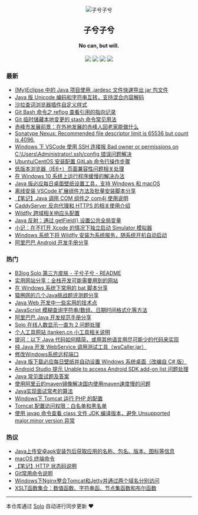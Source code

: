 <p align="center"><img alt="子兮子兮" src="https://zixizixi.cn/images/logo/logo@96.png"></p><h2 align="center">
子兮子兮
</h2>

<h4 align="center">No can, but will.</h4>
<p align="center"><a title="子兮子兮" target="_blank" href="https://github.com/iTanken/solo-blog"><img src="https://img.shields.io/github/last-commit/iTanken/solo-blog.svg?style=flat-square&color=FF9900"></a>
<a title="GitHub repo size in bytes" target="_blank" href="https://github.com/iTanken/solo-blog"><img src="https://img.shields.io/github/repo-size/iTanken/solo-blog.svg?style=flat-square"></a>
<a title="Solo Version" target="_blank" href="https://github.com/88250/solo/releases"><img src="https://img.shields.io/badge/solo-3.6.7-f1e05a.svg?style=flat-square&color=blueviolet"></a>
<a title="Hits" target="_blank" href="https://github.com/88250/hits"><img src="https://hits.b3log.org/iTanken/solo-blog.svg"></a></p>

### 最新

* [(My)Eclipse 中的 Java 项目使用 .jardesc 文件快速导出 jar 包文件](https://zixizixi.cn/my-eclipse-java-jardesc-export-jar)
* [Java 版 Unicode 编码和字符串互转，支持混合内容解码](https://zixizixi.cn/java-unicode-string-encoder-decoder)
* [沙拉查词浏览器插件自定义样式](https://zixizixi.cn/chromium-extensions-saladict-custom-style)
* [Git Bash 命令之 reflog 查看引用的指向记录](https://zixizixi.cn/git-bash-reflog-usage)
* [Git 临时储藏本地变更的 stash 命令常见用法](https://zixizixi.cn/git-bash-stash-usage)
* [赤峰市发展前景：在外地发展的赤峰人回老家能做什么](https://zixizixi.cn/talk-about-the-chifeng-future)
* [Sonatype Nexus: Recommended file descriptor limit is 65536 but count is 4096.](https://zixizixi.cn/sonatype-nexus-3-linux-file-descriptor-limit)
* [Windows 下 VSCode 使用 SSH 连接报 Bad owner or permissions on C:\\Users\\Administrator/.ssh/config 错误问题解决](https://zixizixi.cn/windows_vscode_ssh_error_bad-owner-or-permissions)
* [Ubuntu/CentOS 安装配置 GitLab 命令行操作步骤](https://zixizixi.cn/ubuntu-centos-linux-install-gitlab)
* [低版本浏览器（IE6+）页面兼容性问题相关处理](https://zixizixi.cn/low-version-browser-page-compatibility)
* [在 Windows 10 系统上运行程序缓慢的解决办法](https://zixizixi.cn/windows-defender-app-startup-stop-slow)
* [Java 版必应每日桌面壁纸设置工具，支持 Windows 和 macOS](https://zixizixi.cn/windows-mac-bing-daily-wallpaper-tool)
* [离线安装 VSCode 扩展组件方法及批量安装脚本分享](https://zixizixi.cn/vscode-extension-vsix-install)
* [【笔记】Java 调用 COM 组件之 com4j 使用说明](https://zixizixi.cn/note-java-com4j)
* [CaddyServer 反向代理和 HTTPS 的相关使用介绍](https://zixizixi.cn/caddyserver-r-proxy-https)
* [Wildfly 跨域相关响应头配置](https://zixizixi.cn/wildfly-cors-origin-config)
* [Java 反射：通过 getField() 设置公共全局变量](https://zixizixi.cn/java-reflection-getfield)
* [小记：在不打开 Xcode 的情况下独立启动 Simulator 模拟器](https://zixizixi.cn/not-open-xcode-standalone-simulator)
* [Windows 系统下将 Wildfly 安装为系统服务，随系统开机自动启动](https://zixizixi.cn/windows-wildfly-service-auto-start)
* [阿里巴巴 Android 开发手册分享](https://zixizixi.cn/alibaba-android-development-manual)

### 热门

* [B3log Solo 第三方皮肤 - 子兮子兮 - README](https://zixizixi.cn/solo-third-skin-imobile.html)
* [实用网站分享：全栈开发可能需要用到的网站](https://zixizixi.cn/articles/2017/01/17/1484633274661.html)
* [在 Windows 系统下常用的 bat 脚本分享](https://zixizixi.cn/articles/2017/04/21/1492777994685.html)
* [猿圈网的几个Java挑战题评测题分享](https://zixizixi.cn/articles/2017/03/23/1490280007138.html)
* [Java Web 开发中一些实用的技术点](https://zixizixi.cn/articles/2017/01/04/1483519918704.html)
* [JavaScript 模糊查询字符串/数组、日期时间格式化等方法](https://zixizixi.cn/articles/2017/05/31/1496236546844.html)
* [阿里巴巴 Java 开发规范手册分享](https://zixizixi.cn/articles/2017/01/17/1484623303271.html)
* [Solo 在线人数显示一直为 2 问题处理](https://zixizixi.cn/articles/2017/03/30/1490849602140.html)
* [个人工具网站 itanken.cn 小工具相关说明](https://zixizixi.cn/articles/2017/03/11/1489227107307.html)
* [提问：以下 Java 代码如何精简，或用其他语言用尽可能少的代码来实现](https://zixizixi.cn/java-word-wrap-string)
* [纯 Java 开发 WebService 调用测试工具（wsCaller.jar）](https://zixizixi.cn/articles/2017/09/03/1504426270766.html)
* [修改Windows系统远程端口](https://zixizixi.cn/articles/2017/03/26/1490525740291.html)
* [Java 版下载必应每日壁纸并自动设置 Windows 系统桌面（改编自 C# 版）](https://zixizixi.cn/articles/2017/09/01/1504264675391.html)
* [Android Studio 提示 Unable to access Android SDK add-on list 问题处理](https://zixizixi.cn/articles/2017/01/17/1484665018593.html)
* [Java 常见面试题及答案](https://zixizixi.cn/articles/2017/02/13/1486974778312.html)
* [使用阿里云的maven镜像解决国内使用maven速度慢的问题](https://zixizixi.cn/articles/2017/02/13/1486979524858.html)
* [Java实现面试常考的算法](https://zixizixi.cn/articles/2017/02/13/1486979370718.html)
* [Windows下 Tomcat 运行 PHP 的配置](https://zixizixi.cn/articles/2017/02/13/1486976473999.html)
* [Tomcat 配置访问权限：白名单和黑名单](https://zixizixi.cn/articles/2017/02/13/1486977779249.html)
* [使用 javap 命令查看 class 文件 JDK 编译版本，避免 Unsupported major.minor version 异常](https://zixizixi.cn/articles/2017/09/13/1505285468516.html)

### 热议

* [Java上传安卓apk安装包后获取应用的名称、包名、版本、图标等信息](https://zixizixi.cn/articles/2017/02/13/1486978892155.html)
* [macOS 终端命令](https://zixizixi.cn/articles/2017/02/13/1486978228421.html)
* [【笔记】HTTP 状态码说明](https://zixizixi.cn/articles/2017/01/04/1483529323782.html)
* [Git常用命令说明](https://zixizixi.cn/articles/2017/02/13/1486973158671.html)
* [Windows下Nginx整合Tomcat和Jetty并通过两个域名分别访问](https://zixizixi.cn/articles/2017/02/13/1486977986468.html)
* [XSLT函数集合：数值函数、字符串函、节点集函数和布尔函数](https://zixizixi.cn/xsltfunctionset)

---

本仓库通过 [Solo](https://github.com/88250/solo) 自动进行同步更新 ❤️ 